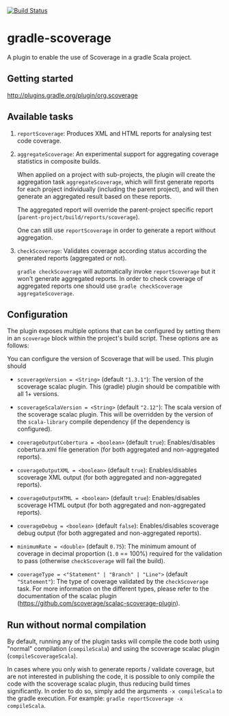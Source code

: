 [![Build Status](https://travis-ci.org/scoverage/gradle-scoverage.png?branch=master)](https://travis-ci.org/scoverage/gradle-scoverage)

gradle-scoverage
================
A plugin to enable the use of Scoverage in a gradle Scala project.

Getting started
---------------

http://plugins.gradle.org/plugin/org.scoverage

Available tasks
---------------

1. `reportScoverage`: Produces XML and HTML reports for analysing test code coverage.

2. `aggregateScoverage`: An experimental support for aggregating coverage statistics in composite builds.

    When applied on a project with sub-projects, the plugin will create the aggregation task `aggregateScoverage`, which
    will first generate reports for each project individually (including the parent project), and will then generate an
    aggregated result based on these reports.

    The aggregated report will override the parent-project specific report (`parent-project/build/reports/scoverage`).

    One can still use `reportScoverage` in order to generate a report without aggregation.

3. `checkScoverage`: Validates coverage according status according the generated reports (aggregated or not).

    `gradle checkScoverage` will automatically invoke `reportScoverage` but it won't generate aggregated reports.
    In order to check coverage of aggregated reports one should use `gradle checkScoverage aggregateScoverage`.
    
Configuration
-------------

The plugin exposes multiple options that can be configured by setting them in an `scoverage` block within the project's
build script. These options are as follows:

You can configure the version of Scoverage that will be used. This plugin should 

* `scoverageVersion = <String>` (default `"1.3.1"`): The version of the scoverage scalac plugin. This (gradle) plugin
should be compatible with all 1+ versions.

* `scoverageScalaVersion = <String>` (default `"2.12"`): The scala version of the scoverage scalac plugin. This will
be overridden by the version of the `scala-library` compile dependency (if the dependency is configured).
  
* `coverageOutputCobertura = <boolean>` (default `true`): Enables/disables cobertura.xml file generation (for both aggregated and non-aggregated reports).

* `coverageOutputXML = <boolean>` (default `true`): Enables/disables scoverage XML output (for both aggregated and non-aggregated reports).

* `coverageOutputHTML = <boolean>` (default `true`): Enables/disables scoverage HTML output (for both aggregated and non-aggregated reports).

* `coverageDebug = <boolean>` (default `false`): Enables/disables scoverage debug output (for both aggregated and non-aggregated reports).

* `minimumRate = <double>` (default `0.75`): The minimum amount of coverage in decimal proportion (`1.0` == 100%)
required for the validation to pass (otherwise `checkScoverage` will fail the build). 

* `coverageType = <"Statement" | "Branch" | "Line">` (default `"Statement"`): The type of coverage validated by the
`checkScoverage` task. For more information on the different types, please refer to the documentation of the scalac
plugin (https://github.com/scoverage/scalac-scoverage-plugin).

Run without normal compilation
------------------------------

By default, running any of the plugin tasks will compile the code both using "normal" compilation (`compileScala`)
and using the scoverage scalac plugin (`compileScoverageScala`).

In cases where you only wish to generate reports / validate coverage, but are not interested in publishing the code,
it is possible to only compile the code with the scoverage scalac plugin, thus reducing build times significantly.
In order to do so, simply add the arguments `-x compileScala` to the gradle execution.
For example: `gradle reportScoverage -x compileScala`.